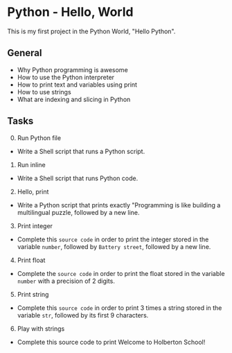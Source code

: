 # Python - Hello, World

This is my first project in the Python World, "Hello Python".

## General
* Why Python programming is awesome
* How to use the Python interpreter
* How to print text and variables using print
* How to use strings
* What are indexing and slicing in Python 
## Tasks
0. Run Python file
* Write a Shell script that runs a Python script.
1. Run inline
* Write a Shell script that runs Python code.
2. Hello, print
* Write a Python script that prints exactly "Programming is like building a multilingual puzzle, followed by a new line.
3. Print integer
* Complete this `source code` in order to print the integer stored in the variable `number`, followed by `Battery street`, followed by a new line.
4. Print float
* Complete the `source code` in order to print the float stored in the variable `number` with a precision of 2 digits.
5. Print string
* Complete this `source code` in order to print 3 times a string stored in the variable `str`, followed by its first 9 characters.
6. Play with strings
* Complete this source code to print Welcome to Holberton School!
